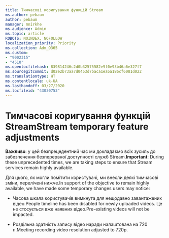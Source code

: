 ```yaml
---
title: Тимчасові коригування функцій Stream
ms.author: pebaum
author: pebaum
manager: mnirkhe
ms.audience: Admin
ms.topic: article
ROBOTS: NOINDEX, NOFOLLOW
localization_priority: Priority
ms.collection: Adm_O365
ms.custom:
- "9002315"
- "4510"
ms.openlocfilehash: 839814246c2d0b32575582e9f0e93b46a6e327f7
ms.sourcegitcommit: d02e2b73aa7d0453d7baca1ea5a186cf6081d022
ms.translationtype: HT
ms.contentlocale: uk-UA
ms.lasthandoff: 03/27/2020
ms.locfileid: "43030753"
---
```

# <a name="stream-temporary-feature-adjustments"></a><span data-ttu-id="4399f-102">Тимчасові коригування функцій Stream</span><span class="sxs-lookup"><span data-stu-id="4399f-102">Stream temporary feature adjustments</span></span>

<span data-ttu-id="4399f-103">**Важливо**: у цей безпрецедентний час ми докладаємо всіх зусиль до забезпечення безперервної доступності служб Stream.</span><span class="sxs-lookup"><span data-stu-id="4399f-103">**Important**: During these unprecedented times, we are taking steps to ensure that Stream services remain highly available.</span></span>

<span data-ttu-id="4399f-104">Для цього, як могли помітити користувачі, ми внесли деякі тимчасові зміни, перелічені нижче.</span><span class="sxs-lookup"><span data-stu-id="4399f-104">In support of the objective to remain highly available, we have made some temporary changes users may notice:</span></span> 

- <span data-ttu-id="4399f-105">Часова шкала користувачів вимкнута для нещодавно завантажених відео.</span><span class="sxs-lookup"><span data-stu-id="4399f-105">People timeline has been disabled for newly uploaded videos.</span></span> <span data-ttu-id="4399f-106">Це не стосується вже наявних відео.</span><span class="sxs-lookup"><span data-stu-id="4399f-106">Pre-existing videos will not be impacted.</span></span>

- <span data-ttu-id="4399f-107">Роздільна здатність запису відео наради налаштована на 720 п.</span><span class="sxs-lookup"><span data-stu-id="4399f-107">Meeting recording video resolution adjusted to 720p.</span></span>

